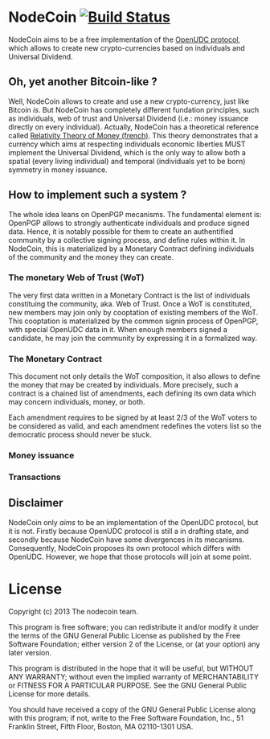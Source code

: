 # NodeCoin [![Build Status](https://api.travis-ci.org/c-geek/nodecoin.png)](https://api.travis-ci.org/c-geek/nodecoin.png)

NodeCoin aims to be a free implementation of the [OpenUDC protocol](https://github.com/Open-UDC/open-udc), which allows to create new crypto-currencies based on individuals and Universal Dividend.

## Oh, yet another Bitcoin-like ?

Well, NodeCoin allows to create and use a new crypto-currency, just like Bitcoin *is*. But NodeCoin has completely different fundation principles, such as individuals, web of trust and Universal Dividend (i.e.: money issuance directly on every individual).
Actually, NodeCoin has a theoretical reference called [Relativity Theory of Money (french)](http://wiki.creationmonetaire.info/). This theory demonstrates that a currency which aims at respecting individuals economic liberties MUST implement the Universal Dividend, which is the only way to allow both a spatial (every living individual) and temporal (individuals yet to be born) symmetry in money issuance.

## How to implement such a system ?

The whole idea leans on OpenPGP mecanisms. The fundamental element is: OpenPGP allows to strongly authenticate individuals and produce signed data. Hence, it is notably possible for them to create an authentified community by a collective signing process, and define rules within it. In NodeCoin, this is materialized by a Monetary Contract defining individuals of the community and the money they can create.

### The monetary Web of Trust (WoT)

The very first data written in a Monetary Contract is the list of individuals constituing the community, aka. Web of Trust. Once a WoT is constituted, new members may join only by cooptation of existing members of the WoT. This cooptation is materialized by the common signin process of OpenPGP, with special OpenUDC data in it. When enough members signed a candidate, he may join the community by expressing it in a formalized way.

### The Monetary Contract

This document not only details the WoT composition, it also allows to define the money that may be created by individuals. More precisely, such a contract is a chained list of amendments, each defining its own data which may concern individuals, money, or both.

Each amendment requires to be signed by at least 2/3 of the WoT voters to be considered as valid, and each amendment redefines the voters list so the democratic process should never be stuck.

### Money issuance

### Transactions

## Disclaimer

NodeCoin only *aims* to be an implementation of the OpenUDC protocol, but it is not. Firstly because OpenUDC protocol is still a in drafting state, and secondly because NodeCoin have some divergences in its mecanisms.
Consequently, NodeCoin proposes its own protocol which differs with OpenUDC. However, we hope that those protocols will join at some point.

# License

Copyright (c) 2013 The nodecoin team.

This program is free software; you can redistribute it and/or modify it under the terms of the GNU General Public License as published by the Free Software Foundation; either version 2 of the License, or (at your option) any later version.

This program is distributed in the hope that it will be useful, but WITHOUT ANY WARRANTY; without even the implied warranty of MERCHANTABILITY or FITNESS FOR A PARTICULAR PURPOSE. See the GNU General Public License for more details.

You should have received a copy of the GNU General Public License along with this program; if not, write to the Free Software Foundation, Inc., 51 Franklin Street, Fifth Floor, Boston, MA 02110-1301 USA.
